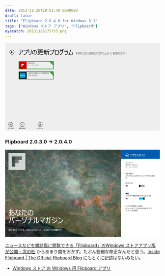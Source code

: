 ```yaml
---
date: 2013-11-26T18:01:40.0000000
draft: false
title: "Flipboard 2.0.4.0 for Windows 8.1"
tags: ["Windows ストア アプリ", "Flipboard"]
eyecatch: 20131126175755.png
---
```

<p><span itemscope itemtype="http://schema.org/Photograph"><img src="20131126175755.png" alt="f:id:daruyanagi:20131126175755p:plain" title="f:id:daruyanagi:20131126175755p:plain" class="hatena-fotolife" itemprop="image"></span><br />
</p>

<div class="section">
<h3>Flipboard 2.0.3.0 → 2.0.4.0</h3>
<p><span itemscope itemtype="http://schema.org/Photograph"><img src="20131126175849.png" alt="f:id:daruyanagi:20131126175849p:plain" title="f:id:daruyanagi:20131126175849p:plain" class="hatena-fotolife" itemprop="image"></span></p><p><a href="http://www.forest.impress.co.jp/docs/news/20131115_623841.html">&#x30CB;&#x30E5;&#x30FC;&#x30B9;&#x306A;&#x3069;&#x3092;&#x96D1;&#x8A8C;&#x98A8;&#x306B;&#x95B2;&#x89A7;&#x3067;&#x304D;&#x308B;&#x300C;Flipboard&#x300D;&#x306E;Windows &#x30B9;&#x30C8;&#x30A2;&#x30A2;&#x30D7;&#x30EA;&#x7248;&#x304C;&#x516C;&#x958B; - &#x7A93;&#x306E;&#x675C;</a> からあまり間をおかず。たぶん些細な修正なんだと思う。<a href="http://inside.flipboard.com/">Inside Flipboard | The Official Flipboard Blog</a> にもとくに記述はないみたい。</p>

<ul>
<li><a href="http://apps.microsoft.com/windows/ja-jp/app/flipboard/e62e393a-acc9-40d9-a34a-13a41f2eeef0">Windows &#x30B9;&#x30C8;&#x30A2; &#x306E; Windows &#x7528; Flipboard &#x30A2;&#x30D7;&#x30EA;</a></li>
</ul>
</div>
